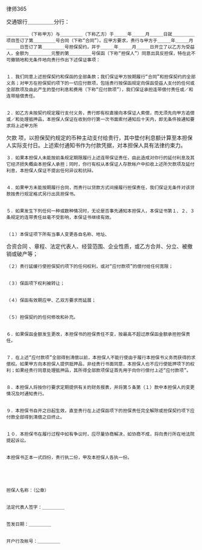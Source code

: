 
 



 
律师365






交通银行＿＿＿＿＿分行： 




    ＿＿＿＿＿（下称甲方）与＿＿＿＿＿（下称乙方）于＿＿＿年＿＿＿月＿＿＿日就＿＿＿＿＿项目签订了第＿＿＿＿＿号合同（下称“合同”）。应甲方要求，贵行与甲方于＿＿＿年＿＿＿月＿＿＿日签订了第＿＿＿＿＿号担保契约，并于＿＿＿年＿＿＿月＿＿＿日开立了以乙方为受益人，金额为＿＿＿＿＿元整的第＿＿＿＿＿号保函（下称“担保人”）同意出具反担保，特在此不可撤销地和无条件地向贵行作出下述保证事项：


    １．我们同意上述担保契约和保函的全部条款；我们保证甲方按期履行“合同”和担保契约的全部义务；对甲方在担保契约项下的一切应付款项，包括贵行按保函规定向保函受益人支付的任何或全部款项及由此产生的垫付利息和费用（下称“应付款项”），我们保证承担连带偿付责任或／和连带赔偿责任。


    ２．如乙方未按契约规定履行支付义务，贵行即有权直接向本保证人索偿，而无须先向甲方追偿或／和处理抵押品，本担保人保证在收到你行第一次书面索付通知后十天内，即无条件按通知要求将上述甲方所
欠款
项，以担保契约规定的币种主动支付给贵行，其中垫付利息额计算至本担保人实际支付日。上述索付通知书作为付款凭据，对本担保人具有法律约束力。


    ３．如果本担保人未能按前条规定期限履行上述连带保证责任，由此造成对你行的延付利息及其它经济损失概由本担保人承担；同时，你行有权从本保证人存款帐户中扣收上述所欠款项及延付利息，本担保人保证不提出任何异议和抗辩。


    ４．如果甲方未能按期履行合同，而贵行以贷款方式间接履行担保责任，我们保证无条件对该贷款按贵行规定格式另行出具担保书。


    ５．如果发生下列任何一种或数种情况时，无论是否事先通知本担保人，本保证书第１、２、３条规定的连带责任丝毫不受影响，本保证书继续有效。


    （１）本保证项下所有当事人变更各自名称、地址、
合资合同
、章程、法定代表人、经营范围、企业性质，或乙方合并、分立、被撤销或破产等；


    （２）贵行延缓行使担保契约项下的任何权利，或对“应付款项”的偿付给任何宽限；


    （３）保函项下权利被转让；


    （４）保函有效期应甲、乙双方要求而延展；


    （５）担保契约的任何修改和补充。


    ６．如果保函金额发生更改，本担保书的担保责任不变，按最高不超过原保函金额承担担保责任。


    ７．在上述“应付款项”全部得到清偿以前，本担保人不能行使由于履行本担保书义务而获得的求偿权。如果甲方向本担保人提供抵押品，非经贵行书面同意，本担保人也不应行使抵押项下的权利；如果经贵行同意处理抵押品，其所得全部款项保证首先用于向你行偿付上述“应付款项”。


    ８．本担保人将按你行要求定期提供有关的财务报表，并将第５条第（１）款中本担保人的变更情况及时通知贵行。


    ９．本担保书自开之日起生效，直至贵行在上述保函项下的担保责任完全解除或担保契约项下应付款全部得到清偿之日终止。


    １０．本担保书在履行过程中如有争议时，应尽量协商解决，如协商不成，将向贵行所在地法院提起诉讼。


    本担保书正本一式四份，贵行执二份，甲及本担保人各执一份。


 


    担保人名称：（公章）


    法定代表人签字：＿＿＿＿＿


    签发日期：＿＿＿＿＿


    开户行及帐号：＿＿＿＿＿

 


 

 
 
 
 
 
  


  
 

  


  


  
 
 
 
 

